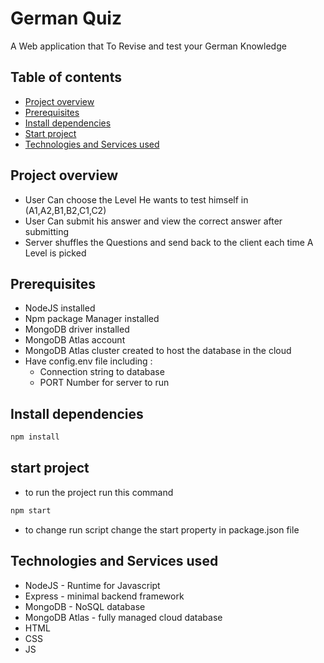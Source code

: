 # German Quiz
A Web application that To Revise and test your German Knowledge

## Table of contents
- [Project overview](#project-overview)
- [Prerequisites](#prerequisites)
- [Install dependencies](#install-dependencies)
- [Start project](#start-project)
- [Technologies and Services used](#technologies-and-services-used)
## Project overview
- User Can choose the Level He wants to test himself in (A1,A2,B1,B2,C1,C2)
- User Can submit his answer and view the correct answer after submitting
- Server shuffles the Questions and send back to the client each time A Level is picked 


## Prerequisites
- NodeJS installed
- Npm package Manager installed
- MongoDB driver installed
- MongoDB Atlas account 
- MongoDB Atlas cluster created to host the database in the cloud
- Have config.env file including :
  - Connection string to database 
  - PORT Number for server to run
## Install dependencies
```bash
npm install
```
## start project
- to run the project run this command
```bash
npm start
```
- to change run script change the start property in package.json file

## Technologies and Services used
- NodeJS - Runtime for Javascript
- Express - minimal backend framework
- MongoDB - NoSQL database
- MongoDB Atlas - fully managed cloud database
- HTML 
- CSS
- JS
